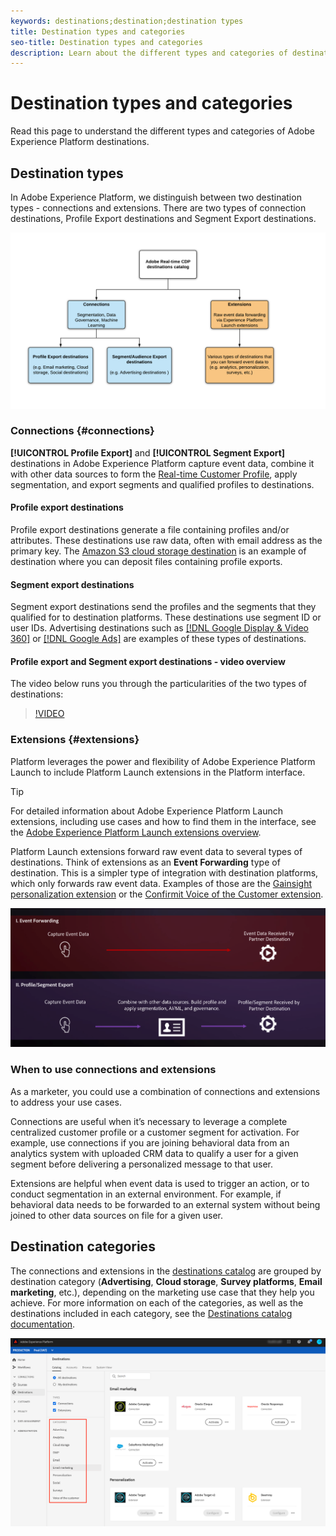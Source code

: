 ```yaml
---
keywords: destinations;destination;destination types
title: Destination types and categories
seo-title: Destination types and categories
description: Learn about the different types and categories of destinations in Adobe Experience Platform.
---
```


# Destination types and categories

Read this page to understand the different types and categories of Adobe Experience Platform destinations.

## Destination types

In Adobe Experience Platform, we distinguish between two destination types - connections and extensions. There are two types of connection destinations, Profile Export destinations and Segment Export destinations. 

![Types of destinations](./assets/destination-types/types-of-destinations.png)

### Connections {#connections}

**[!UICONTROL Profile Export]** and **[!UICONTROL Segment Export]** destinations in Adobe Experience Platform capture event data, combine it with other data sources to form the [Real-time Customer Profile](../profile/home.md), apply segmentation, and export segments and qualified profiles to destinations. 

#### Profile export destinations

Profile export destinations generate a file containing profiles and/or attributes. These destinations use raw data, often with email address as the primary key. The [Amazon S3 cloud storage destination](./catalog/cloud-storage/amazon-s3.md) is an example of destination where you can deposit files containing profile exports.

#### Segment export destinations

Segment export destinations send the profiles and the segments that they qualified for to destination platforms. These destinations use segment ID or user IDs. Advertising destinations such as [[!DNL Google Display & Video 360]](./catalog/advertising/google-dv360.md) or [[!DNL Google Ads]](./catalog/advertising/google-ads-destination.md) are examples of these types of destinations.

#### Profile export and Segment export destinations - video overview

The video below runs you through the particularities of the two types of destinations: 

>[!VIDEO](https://video.tv.adobe.com/v/29707?quality=12)

### Extensions {#extensions}

Platform leverages the power and flexibility of Adobe Experience Platform Launch to include Platform Launch extensions in the Platform interface. 

>[!TIP]
>
>For detailed information about Adobe Experience Platform Launch extensions, including use cases and how to find them in the interface, see the [Adobe Experience Platform Launch extensions overview](./catalog/launch-extensions/overview.md).

Platform Launch extensions forward raw event data to several types of destinations. Think of extensions as an **Event Forwarding** type of destination. This is a simpler type of integration with destination platforms, which only forwards raw event data. Examples of those are the [Gainsight personalization extension](./catalog/personalization/gainsight.md) or the [Confirmit Voice of the Customer extension](./catalog/voice/confirmit-digital-feedback.md).

![Experience Platform Launch extensions compared to other destinations](./assets/common/launch-and-other-destinations.png)

### When to use connections and extensions

As a marketer, you could use a combination of connections and extensions to address your use cases.

Connections are useful when it’s necessary to leverage a complete centralized customer profile or a customer segment for activation. For example, use connections if you are joining behavioral data from an analytics system with uploaded CRM data to qualify a user for a given segment before delivering a personalized message to that user.

Extensions are helpful when event data is used to trigger an action, or to conduct segmentation in an external environment. For example, if behavioral data needs to be forwarded to an external system without being joined to other data sources on file for a given user.

## Destination categories

The connections and extensions in the [destinations catalog](https://platform.adobe.com/destination/catalog) are grouped by destination category (**Advertising**, **Cloud storage**, **Survey platforms**, **Email marketing**, etc.), depending on the marketing use case that they help you achieve. For more information on each of the categories, as well as the destinations included in each category, see the [Destinations catalog documentation](./catalog/overview.md).

![Destination categories](./assets/destination-types/destination-categories-menu.png)

